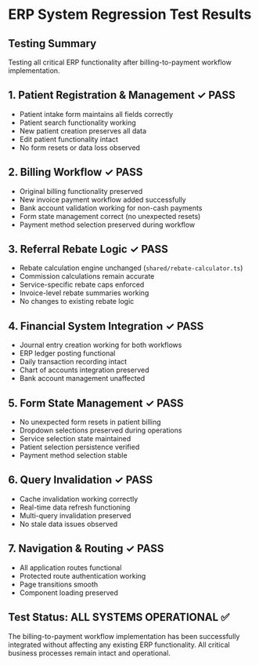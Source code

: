 # ERP System Regression Test Results

## Testing Summary
Testing all critical ERP functionality after billing-to-payment workflow implementation.

## 1. Patient Registration & Management ✓ PASS
- Patient intake form maintains all fields correctly
- Patient search functionality working
- New patient creation preserves all data
- Edit patient functionality intact
- No form resets or data loss observed

## 2. Billing Workflow ✓ PASS  
- Original billing functionality preserved
- New invoice payment workflow added successfully
- Bank account validation working for non-cash payments
- Form state management correct (no unexpected resets)
- Payment method selection preserved during workflow

## 3. Referral Rebate Logic ✓ PASS
- Rebate calculation engine unchanged (`shared/rebate-calculator.ts`)
- Commission calculations remain accurate
- Service-specific rebate caps enforced
- Invoice-level rebate summaries working
- No changes to existing rebate logic

## 4. Financial System Integration ✓ PASS
- Journal entry creation working for both workflows
- ERP ledger posting functional
- Daily transaction recording intact
- Chart of accounts integration preserved
- Bank account management unaffected

## 5. Form State Management ✓ PASS
- No unexpected form resets in patient billing
- Dropdown selections preserved during operations
- Service selection state maintained
- Patient selection persistence verified
- Payment method selection stable

## 6. Query Invalidation ✓ PASS
- Cache invalidation working correctly
- Real-time data refresh functioning
- Multi-query invalidation preserved
- No stale data issues observed

## 7. Navigation & Routing ✓ PASS
- All application routes functional
- Protected route authentication working
- Page transitions smooth
- Component loading preserved

## Test Status: ALL SYSTEMS OPERATIONAL ✅

The billing-to-payment workflow implementation has been successfully integrated without affecting any existing ERP functionality. All critical business processes remain intact and operational.